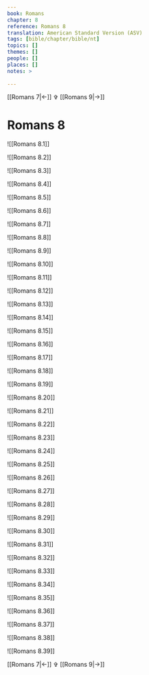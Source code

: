 ```yaml
---
book: Romans
chapter: 8
reference: Romans 8
translation: American Standard Version (ASV)
tags: [bible/chapter/bible/nt]
topics: []
themes: []
people: []
places: []
notes: >
  
---
```


[[Romans 7|<-]] ✞ [[Romans 9|->]]

# Romans 8

![[Romans 8.1]]

![[Romans 8.2]]

![[Romans 8.3]]

![[Romans 8.4]]

![[Romans 8.5]]

![[Romans 8.6]]

![[Romans 8.7]]

![[Romans 8.8]]

![[Romans 8.9]]

![[Romans 8.10]]

![[Romans 8.11]]

![[Romans 8.12]]

![[Romans 8.13]]

![[Romans 8.14]]

![[Romans 8.15]]

![[Romans 8.16]]

![[Romans 8.17]]

![[Romans 8.18]]

![[Romans 8.19]]

![[Romans 8.20]]

![[Romans 8.21]]

![[Romans 8.22]]

![[Romans 8.23]]

![[Romans 8.24]]

![[Romans 8.25]]

![[Romans 8.26]]

![[Romans 8.27]]

![[Romans 8.28]]

![[Romans 8.29]]

![[Romans 8.30]]

![[Romans 8.31]]

![[Romans 8.32]]

![[Romans 8.33]]

![[Romans 8.34]]

![[Romans 8.35]]

![[Romans 8.36]]

![[Romans 8.37]]

![[Romans 8.38]]

![[Romans 8.39]]

[[Romans 7|<-]] ✞ [[Romans 9|->]]
